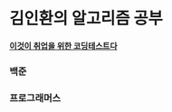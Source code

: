 # 김인환의 알고리즘 공부

#### [이것이 취업을 위한 코딩테스트다](https://github.com/ndb796/python-for-coding-test)
### 백준
### 프로그래머스
